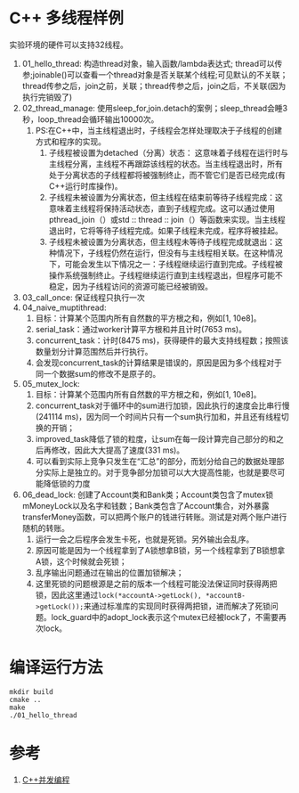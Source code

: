 <!--
 * @Author: tylerytr
 * @Date: 2023-08-07 14:15:47
 * @LastEditors: tylerytr
 * @LastEditTime: 2023-08-07 17:05:55
 * @FilePath: /CPP_example/multithread_example/multithread_playground/README.md
 * Email:601576661@qq.com
 * Copyright (c) 2023 by tyleryin, All Rights Reserved. 
-->
# C++ 多线程样例
实验环境的硬件可以支持32线程。
1. 01_hello_thread: 构造thread对象，输入函数/lambda表达式; thread可以传参;joinable()可以查看一个thread对象是否关联某个线程;可见默认的不关联；thread传参之后，join之前，关联；thread传参之后，join之后，不关联(因为执行完销毁了)
2. 02_thread_manage: 使用sleep_for,join.detach的案例；sleep_thread会睡3秒，loop_thread会循环输出10000次。
   1. PS:在C++中，当主线程退出时，子线程会怎样处理取决于子线程的创建方式和程序的实现。
      1. 子线程被设置为detached（分离）状态： 这意味着子线程在运行时与主线程分离，主线程不再跟踪该线程的状态。当主线程退出时，所有处于分离状态的子线程都将被强制终止，而不管它们是否已经完成(有C++运行时库操作)。
      2. 子线程未被设置为分离状态，但主线程在结束前等待子线程完成：这意味着主线程将保持活动状态，直到子线程完成。这可以通过使用pthread_join（）或std :: thread :: join（）等函数来实现。当主线程退出时，它将等待子线程完成。如果子线程未完成，程序将被挂起。
      3. 子线程未被设置为分离状态，但主线程未等待子线程完成就退出：这种情况下，子线程仍然在运行，但没有与主线程相关联。在这种情况下，可能会发生以下情况之一：子线程继续运行直到完成。子线程被操作系统强制终止。子线程继续运行直到主线程退出，但程序可能不稳定，因为子线程访问的资源可能已经被销毁。
3. 03_call_once: 保证线程只执行一次
4. 04_naive_muptithread: 
   1. 目标：计算某个范围内所有自然数的平方根之和，例如[1, 10e8]。
   2. serial_task：通过worker计算平方根和并且计时(7653 ms)。
   3. concurrent_task：计时(8475 ms)，获得硬件的最大支持线程数；按照该数量划分计算范围然后并行执行。
   4. 会发现concurrent_task的计算结果是错误的，原因是因为多个线程对于同一个数据sum的修改不是原子的。
5. 05_mutex_lock:
   1. 目标：计算某个范围内所有自然数的平方根之和，例如[1, 10e8]。
   2. concurrent_task对于循环中的sum进行加锁，因此执行的速度会比串行慢(241114 ms)，因为同一个时间片只有一个sum执行加和，并且还有线程切换的开销；
   3. improved_task降低了锁的粒度，让sum在每一段计算完自己部分的和之后再修改，因此大大提高了速度(331 ms)。
   4. 可以看到实际上竞争只发生在“汇总”的部分，而划分给自己的数据处理部分实际上是独立的。对于竞争部分加锁可以大大提高性能，也就是要尽可能降低锁的力度
6. 06_dead_lock: 创建了Account类和Bank类；Account类包含了mutex锁mMoneyLock以及名字和钱数；Bank类包含了Account集合，对外暴露transferMoney函数，可以把两个账户的钱进行转账。测试是对两个账户进行随机的转账。
   1. 运行一会之后程序会发生卡死，也就是死锁。另外输出会乱序。
   2. 原因可能是因为一个线程拿到了A锁想拿B锁，另一个线程拿到了B锁想拿A锁，这个时候就会死锁；
   3. 乱序输出问题通过在输出的位置加锁解决；
   4. 这里死锁的问题根源是之前的版本一个线程可能没法保证同时获得两把锁，因此这里通过`lock(*accountA->getLock(), *accountB->getLock());`来通过标准库的实现同时获得两把锁，进而解决了死锁问题。lock_guard中的adopt_lock表示这个mutex已经被lock了，不需要再次lock。

# 编译运行方法
```
mkdir build
cmake ..
make
./01_hello_thread
```

# 参考
1. [C++并发编程](https://paul.pub/cpp-concurrency/)